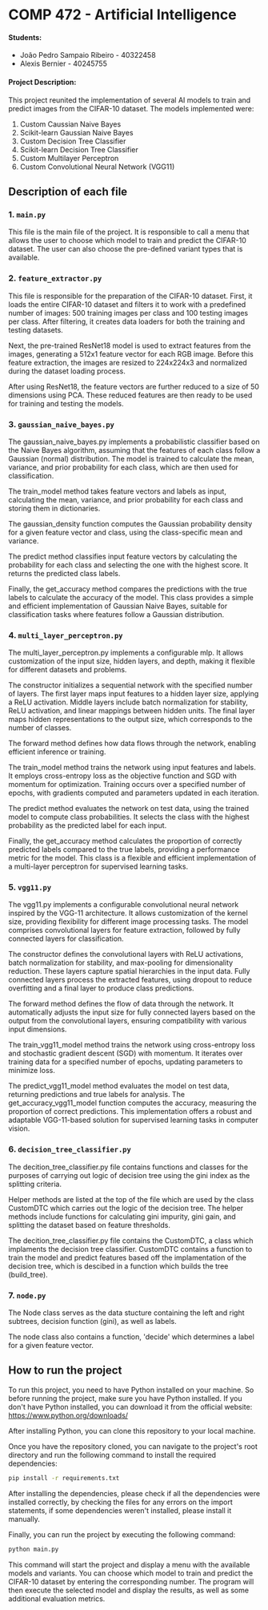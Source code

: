 # COMP 472 - Artificial Intelligence
#### Students:
- João Pedro Sampaio Ribeiro - 40322458
- Alexis Bernier - 40245755

#### Project Description:
This project reunited the implementation of several AI models to train and predict images from the CIFAR-10 dataset. The models implemented were:
1. Custom Caussian Naive Bayes
2. Scikit-learn Gaussian Naive Bayes
3. Custom Decision Tree Classifier
4. Scikit-learn Decision Tree Classifier
5. Custom Multilayer Perceptron
6. Custom Convolutional Neural Network (VGG11)

## Description of each file
### 1. `main.py`
This file is the main file of the project. It is responsible to call a menu that allows the user to choose which model to train and predict the CIFAR-10 dataset. The user can also choose the pre-defined variant types that is available.

### 2. `feature_extractor.py`
This file is responsible for the preparation of the CIFAR-10 dataset. First, it loads the entire CIFAR-10 dataset and filters it to work with a predefined number of images: 500 training images per class and 100 testing images per class. After filtering, it creates data loaders for both the training and testing datasets.

Next, the pre-trained ResNet18 model is used to extract features from the images, generating a 512x1 feature vector for each RGB image. Before this feature extraction, the images are resized to 224x224x3 and normalized during the dataset loading process.

After using ResNet18, the feature vectors are further reduced to a size of 50 dimensions using PCA. These reduced features are then ready to be used for training and testing the models.

### 3. `gaussian_naive_bayes.py`
The gaussian_naive_bayes.py implements a probabilistic classifier based on the Naive Bayes algorithm, assuming that the features of each class follow a Gaussian (normal) distribution. The model is trained to calculate the mean, variance, and prior probability for each class, which are then used for classification.

The train_model method takes feature vectors and labels as input, calculating the mean, variance, and prior probability for each class and storing them in dictionaries.

The gaussian_density function computes the Gaussian probability density for a given feature vector and class, using the class-specific mean and variance.

The predict method classifies input feature vectors by calculating the probability for each class and selecting the one with the highest score. It returns the predicted class labels.

Finally, the get_accuracy method compares the predictions with the true labels to calculate the accuracy of the model. This class provides a simple and efficient implementation of Gaussian Naive Bayes, suitable for classification tasks where features follow a Gaussian distribution.


### 4. `multi_layer_perceptron.py`
The multi_layer_perceptron.py implements a configurable mlp. It allows customization of the input size, hidden layers, and depth, making it flexible for different datasets and problems.

The constructor initializes a sequential network with the specified number of layers. The first layer maps input features to a hidden layer size, applying a ReLU activation. Middle layers include batch normalization for stability, ReLU activation, and linear mappings between hidden units. The final layer maps hidden representations to the output size, which corresponds to the number of classes.

The forward method defines how data flows through the network, enabling efficient inference or training.

The train_model method trains the network using input features and labels. It employs cross-entropy loss as the objective function and SGD with momentum for optimization. Training occurs over a specified number of epochs, with gradients computed and parameters updated in each iteration.

The predict method evaluates the network on test data, using the trained model to compute class probabilities. It selects the class with the highest probability as the predicted label for each input.

Finally, the get_accuracy method calculates the proportion of correctly predicted labels compared to the true labels, providing a performance metric for the model. This class is a flexible and efficient implementation of a multi-layer perceptron for supervised learning tasks.

### 5. `vgg11.py`
The vgg11.py implements a configurable convolutional neural network inspired by the VGG-11 architecture. It allows customization of the kernel size, providing flexibility for different image processing tasks. The model comprises convolutional layers for feature extraction, followed by fully connected layers for classification.

The constructor defines the convolutional layers with ReLU activations, batch normalization for stability, and max-pooling for dimensionality reduction. These layers capture spatial hierarchies in the input data. Fully connected layers process the extracted features, using dropout to reduce overfitting and a final layer to produce class predictions.

The forward method defines the flow of data through the network. It automatically adjusts the input size for fully connected layers based on the output from the convolutional layers, ensuring compatibility with various input dimensions.

The train_vgg11_model method trains the network using cross-entropy loss and stochastic gradient descent (SGD) with momentum. It iterates over training data for a specified number of epochs, updating parameters to minimize loss.

The predict_vgg11_model method evaluates the model on test data, returning predictions and true labels for analysis. The get_accuracy_vgg11_model function computes the accuracy, measuring the proportion of correct predictions. This implementation offers a robust and adaptable VGG-11-based solution for supervised learning tasks in computer vision.

### 6. `decision_tree_classifier.py`
The decition_tree_classifier.py file contains functions and classes for the purposes of carrying out logic of
decision tree using the gini index as the splitting criteria. 

Helper methods are listed at the top of the file which are used by the class CustomDTC which carries out the logic of the decision tree.
The helper methods include functions for calculating gini impurity, gini gain, and splitting the dataset based on feature thresholds.

The decition_tree_classifier.py file contains the CustomDTC, a class which implaments the decision tree classifier.
CustomDTC contains a function to train the model and predict features based off the implamentation of the decision tree, which is descibed in 
a function which builds the tree (build_tree).

### 7. `node.py`
The Node class serves as the data stucture containing the left and right subtrees, decision function (gini), as well as labels.

The node class also contains a function, 'decide' which determines a label for a given feature vector.

## How to run the project
To run this project, you need to have Python installed on your machine. So before running the project, make sure you have Python installed. If you don't have Python installed, you can download it from the official website: https://www.python.org/downloads/

After installing Python, you can clone this repository to your local machine.

Once you have the repository cloned, you can navigate to the project's root directory and run the following command to install the required dependencies:

```bash
pip install -r requirements.txt
```

After installing the dependencies, please check if all the dependencies were installed correctly, by checking the files for any errors on the import statements, if some dependencies weren't installed, please install it manually.

Finally, you can run the project by executing the following command:

```bash
python main.py
```

This command will start the project and display a menu with the available models and variants. You can choose which model to train and predict the CIFAR-10 dataset by entering the corresponding number. The program will then execute the selected model and display the results, as well as some additional evaluation metrics.
